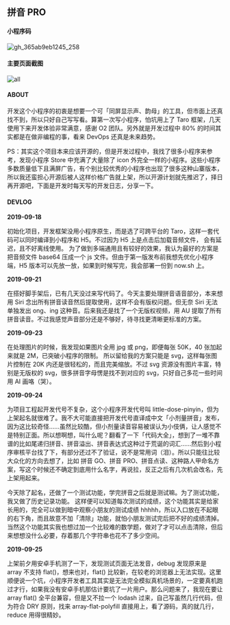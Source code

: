 ## 拼音 PRO

#### **小程序码**

![gh_365ab9eb1245_258](https://user-images.githubusercontent.com/661587/65769442-1fec3b80-e166-11e9-80fd-9bfddc115b98.jpg)

#### **主要页面截图**

![all](https://user-images.githubusercontent.com/661587/65769631-97ba6600-e166-11e9-8cd3-011e1f083792.png)

#### **ABOUT**

开发这个小程序的初衷是想要一个可「同屏显示声、韵母」的工具，但市面上还真找不到，所以只好自己写写看。算第一次写小程序，怕坑用上了 Taro 框架，几天使用下来开发体验非常满意，感谢 O2 团队。另外就是开发过程中 80% 的时间其实都是在做非编程的事，看来 DevOps 还真是未来趋势。

PS：其实这个项目本来应该开源的，但是开发过程中，我找了很多小程序来参考，发现小程序 Store 中充满了大量除了 icon 外完全一样的小程序。这些小程序多数质量低下且满屏广告，有个别比较优秀的小程序也出现了很多这种山寨版本，所以我还蛮担心开源后被人这样价格广告就上架，所以开源计划就先推迟了，择日再开源吧，下面是开发时每天写的开发日志，分享一下。

#### **DEVLOG**

**2019-09-18**

初始化项目，开发框架没用小程序原生，而是选了可跨平台的 Taro，这样一套代码可以同时编译到小程序和 H5。不过因为 H5 上是点击后加载音频文件， 会有延迟，且不好离线使用。 为了做到多端通用且有较好的效果，我认为最好的方案是把音频文件 base64 压成一个 js 文件。但由于第一版发布前我想先优化小程序端，H5 版本可以先放一放，如果到时候写完，我会部署一份到 now.sh 上。

**2019-09-21**

在搭好脚手架后，已有几天没过来写代码了。今天主要处理拼音语音部分，本来想用 Siri 念出所有拼音读音然后提取使用，这样不会有版权问题。但无奈 Siri 无法单独发出 ong、ing 这种音。后来我还是找了一个无版权视频，用 AU 提取了所有拼音读音。不过我感觉声音部分还是不够好，待寻找更清晰更标准的方案。

**2019-09-23**

在处理图片的时候，我发现如果图片全用 jpg 或 png，即便每张 50K，40 张加起来就是 2M，已突破小程序的限制。 所以留给我的方案只能是 svg，这样每张图片控制在 20K 内还是很轻松的，而且完美缩放。不过 svg 资源没有图片丰富，特别是无版权的 svg，很多拼音字母愣是找不到对应的 svg，只好自己多花一些时间用 AI 画咯（哭）。

**2019-09-24**

为项目工程起开发代号不复杂，这个小程序开发代号叫 little-dose-pinyin，但为上架起名就很难了。我不大可能直接把开发代号直译成中文「小剂量拼音」发布，因为这比较奇怪……虽然比较酷，但小剂量读音容易被误认为小伎俩，让人感觉不是特别正面。所以想啊想，叫什么呢？翻看了一下「代码大全」，想到了一堆不靠谱的比如尾递归拼音、拼音溢出、拼音表达式这种过于荒诞的词汇……然后到小程序审核平台找了下，有部分还过不了验证，说不是常用词（泪）。所以只能往比较大众化的方向去想了，比如 拼音 GO、拼音 PRO、拼音点读、这种路人甲命名方案，写这个时候还不确定到底用什么名字，再说拉，反正之后有几次机会改名，先上架用起来。

今天除了起名，还做了一个测试功能，学完拼音之后就是测试嘛。为了测试功能，我又做了历史记录功能。 这样便可以知道每次测试的成绩，这个功能其实是给家长用的，完全可以做到暗中观察小朋友的测试成绩 hhhhh，所以入口放在不起眼的右下角，而且故意不加「清除」功能，就怕小朋友测试完后把不好的成绩清掉。 当然这个功能其实我也想过加一个比较难的数学题，做对了才可以点击清除，但后来想想没什么必要，存着那几个字符串也花不了多少空间。

**2019-09-25**

上架前夕用安卓手机测了一下，发现测试页面无法发音，debug 发现原来是 array 不支持 flat()，想来也对，flat() 比较新，在较老的浏览器上无法实现。这里顺便说一个坑，小程序开发者工具其实是无法完全模拟真机场景的，一定要真机跑过才行，如果我没有安卓手机那估计要坑了一片用户。那么问题来了，我现在要让 array flat() 全平台兼容，但是又不拉一个 lodash 过来，自己写虽然几行代码，但为符合 DRY 原则，找来 array-flat-polyfill 直接用上，看了源码，真的就几行，reduce 用得很精妙。
